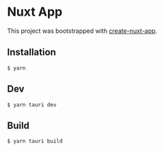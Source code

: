 # Nuxt App

This project was bootstrapped with [create-nuxt-app](https://github.com/nuxt/create-nuxt-app/).

## Installation

```
$ yarn
```

## Dev

```
$ yarn tauri dev
```

## Build

```
$ yarn tauri build
```
